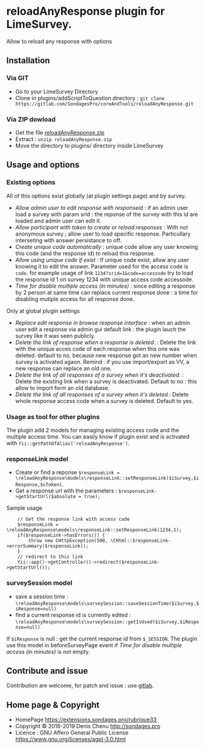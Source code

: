 # reloadAnyResponse plugin for LimeSurvey. #

Allow to reload any response with options

## Installation

### Via GIT
- Go to your LimeSurvey Directory
- Clone in plugins/addScriptToQuestion directory : `git clone https://gitlab.com/SondagesPro/coreAndTools/reloadAnyResponse.git`

### Via ZIP dowload
- Get the file [reloadAnyResponse.zip](https://extensions.sondages.pro/IMG/auto/reloadAnyResponse.zip)
- Extract : `unzip reloadAnyResponse.zip`
- Move the directory to plugins/ directory inside LimeSurvey

## Usage and options

### Existing options

All of this options exist globally (at plugin settings page) and by survey.

- _Allow admin user to edit response with responseid_ : if an admin user load a survey with param srid : the reponse of the survey with this id are loaded and admin user can edit it.
- _Allow participant with token to create or reload responses_ : With not anonymous survey ; allow user to load specific response. Particullary interseting with answer persistance to off.
- _Create unique code automatically_ : unique code allow any user knowing this code (and the response id) to reload this response. 
- _Allow using unique code if exist_ : If unique code exist, allow any user knowing it to edit the answer. Parameter used for the access code is `code`. for example usage of link `1234?srid=1&code=accessode` try to load the response id 1 on survey 1234 with unique access code accessode.
- _Time for disable multiple access (in minutes)_ : since editing a response by 2 person at same time can replace current response done : a time for disabling mutiple access for all response done.

Only at global plugin settings

- _Replace edit response in browse response interface_ : when an admin user edit a response via admin gui default link : the plugin lauch the survey like it was seen publicly.
- _Delete the link of response when a response is deleted._ : Delete the link with the unique acces code of each response when this one was deleted. default to no, because new response got an new number when survey is activated agaon. Remind : if you use import/export as VV, a new response can replace an old one.
- _Delete the link of all responses of a survey when it's deactivated._ : Delete the existing link when a survey is deactivated. Default to no : this allow to import form an old database.
- _Delete the link of all responses of a survey when it's deleted_ : Delete whole response access code when a survey is deleted. Default to yes.

### Usage as tool for other plugins

The plugin add 2 models for managing existing access code and the multiple access time. You can easily know if plugin exist and is activated with `Yii::getPathOfAlias('reloadAnyResponse')`.

### responseLink model

- Create or find a reponse `$responseLink = \reloadAnyResponse\models\responseLink::setResponseLink($iSurvey,$iResponse,$sToken)`.
- Get a response url with the parameters : `$responseLink->getStartUrl($absolute = true);`

Sample usage
````
    // Get the response link with access code
    $responseLink = \reloadAnyResponse\models\responseLink::setResponseLink(1234,1);
    if($responseLink->hasErrors()) {
        throw new CHttpException(500, \CHtml::$responseLink->errorSummary($responseLink));
    }
    // redirect to this link
    Yii::app()->getController()->redirect($responseLink->getStartUrl());
````

### surveySession model

- save a session time : `\reloadAnyResponse\models\surveySession::saveSessionTime($iSurvey,$iResponse=null)`
- find a current response id is currently edited : `\reloadAnyResponse\models\surveySession::getIsUsed($iSurvey,$iResponse=null)`

If `$iResponse` is null : get the current response id from `$_SESSION`. The plugin use this model in beforeSurveyPage event if _Time for disable multiple access (in minutes)_ is not empty.

## Contribute and issue

Contribution are welcome, for patch and issue : use [gitlab]( https://gitlab.com/SondagesPro/coreAndTools/reloadAnyResponse).

## Home page & Copyright
- HomePage <https://extensions.sondages.pro/rubrique33>
- Copyright © 2018-2019 Denis Chenu <http://sondages.pro>
- Licence : GNU Affero General Public License <https://www.gnu.org/licenses/agpl-3.0.html>

